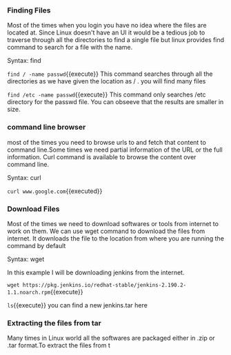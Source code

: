 ### Finding Files

Most of the times when you login you have no idea where the files are located at. Since Linux doesn't have an UI it would be a tedious job to traverse through all the directories to find a single file but linux provides find command to search for a file with the name.

Syntax: find <location-to-find> <search-criteria>

`find / -name passwd`{{execute}} This command searches through all the directories as we have given the location as / . you will find many files 

`find /etc -name passwd`{{execute}} This command only searches /etc directory for the passwd file. You can obseeve that the results are smaller in size.

### command line browser

most of the times you need to browse urls to and fetch that content to command line.Some times we need partial information of the URL or the full information. Curl command is available to browse the content over command line.

Syntax: curl <url>

`curl www.google.com`{{executed}} 

### Download Files

Most of the times we need to download softwares or tools from internet to work on them. We can use wget command to download the files from internet. It downloads the file to the location from where you are running the command by default

Syntax: wget <url>

In this example I will be downloading jenkins from the internet.

`wget https://pkg.jenkins.io/redhat-stable/jenkins-2.190.2-1.1.noarch.rpm`{{execute}}

`ls`{{execute}} you can find a new jenkins.tar here

### Extracting the files from tar

Many times in Linux world all the softwares are packaged either in .zip or .tar format.To extract the files from t

